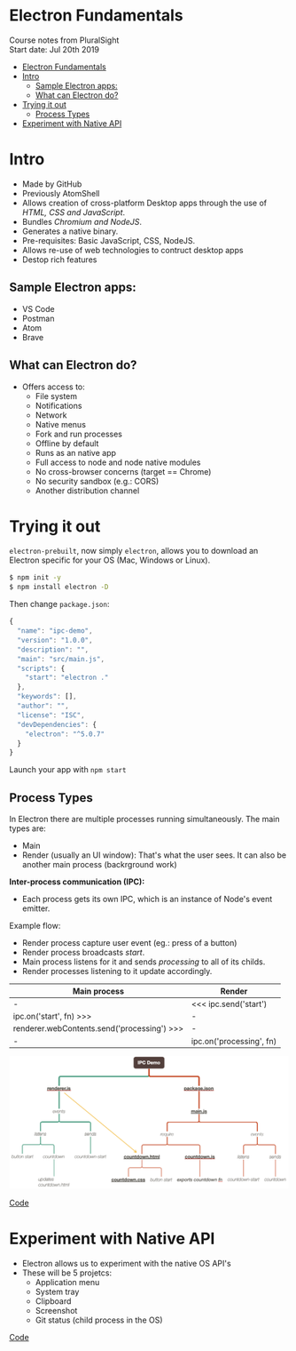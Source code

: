 # Electron Fundamentals
Course notes from PluralSight  
Start date: Jul 20th 2019

<!-- TOC -->

- [Electron Fundamentals](#electron-fundamentals)
- [Intro](#intro)
    - [Sample Electron apps:](#sample-electron-apps)
    - [What can Electron do?](#what-can-electron-do)
- [Trying it out](#trying-it-out)
    - [Process Types](#process-types)
- [Experiment with Native API](#experiment-with-native-api)

<!-- /TOC -->

# Intro
* Made by GitHub
* Previously AtomShell
* Allows creation of cross-platform Desktop apps through the use of *HTML, CSS and JavaScript*.
* Bundles *Chromium and NodeJS*.
* Generates a native binary.
* Pre-requisites: Basic JavaScript, CSS, NodeJS.
* Allows re-use of web technologies to contruct desktop apps
* Destop rich features

## Sample Electron apps:
* VS Code
* Postman
* Atom
* Brave

## What can Electron do?
* Offers access to:
    - File system
    - Notifications
    - Network
    - Native menus
    - Fork and run processes
    - Offline by default
    - Runs as an native app
    - Full access to node and node native modules
    - No cross-browser concerns (target == Chrome)
    - No security sandbox (e.g.: CORS)
    - Another distribution channel

# Trying it out
`electron-prebuilt`, now simply `electron`, allows you to download an Electron specific for your OS (Mac, Windows or Linux).
```bash
$ npm init -y
$ npm install electron -D
```

Then change `package.json`:
```javascript
{
  "name": "ipc-demo",
  "version": "1.0.0",
  "description": "",
  "main": "src/main.js",
  "scripts": {
    "start": "electron ."
  },
  "keywords": [],
  "author": "",
  "license": "ISC",
  "devDependencies": {
    "electron": "^5.0.7"
  }
}
```
Launch your app with `npm start`

## Process Types
In Electron there are multiple processes running simultaneously. The main types are:
* Main
* Render (usually an UI window): That's what the user sees. It can also be another main process (backrground work)

**Inter-process communication (IPC):**
* Each process gets its own IPC, which is an instance of Node's event emitter.

Example flow:
* Render process capture user event (eg.: press of a button)
* Render process broadcasts *start*.
* Main process listens for it and sends *processing* to all of its childs.
* Render processes listening to it update accordingly.

|Main process|Render|
|-|-|
|-|<<< ipc.send('start')|
|ipc.on('start', fn) >>>|-|
|renderer.webContents.send('processing') >>>|-|
|-|ipc.on('processing', fn)|

![ipc flow](attachments/ipc-demo.png)

[Code](ipc-demo)

# Experiment with Native API
* Electron allows us to experiment with the native OS API's
* These will be 5 projetcs:
  - Application menu
  - System tray
  - Clipboard
  - Screenshot
  - Git status (child process in the OS)

[Code](native-apis)
